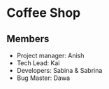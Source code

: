 ﻿# Coffee Shop

## Members

- Project manager: Anish
- Tech Lead: Kai
- Developers: Sabina & Sabrina
- Bug Master: Dawa 
